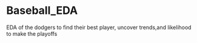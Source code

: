 # Baseball_EDA
EDA of the dodgers to find their best player, uncover trends,and likelihood to make the playoffs
